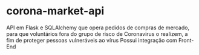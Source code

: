 # corona-market-api
API em Flask e SQLAlchemy que opera pedidos de compras de mercado, para que voluntários fora do grupo de risco de Coronavirus o realizem, a fim de proteger pessoas vulneráveis ao vírus
Possui integração com Front-End

